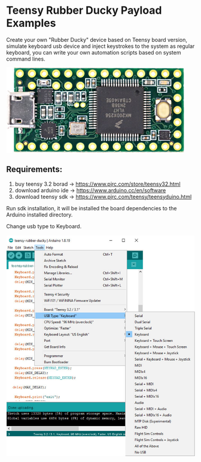 # Teensy Rubber Ducky Payload Examples
Create your own "Rubber Ducky" device based on Teensy board version, simulate keyboard usb device and inject keystrokes to the system as regular keyboard, you can write your own automation scripts based on system command lines.

![alt text](https://raw.githubusercontent.com/proxytype/teensy-rubber-ducky/main/teensy32.jpg)

## Requirements:
1. buy teensy 3.2 borad -> https://www.pjrc.com/store/teensy32.html
2. download arduino ide -> https://www.arduino.cc/en/software
3. download teensy sdk -> https://www.pjrc.com/teensy/teensyduino.html

Run sdk installation, it will be installed the board dependencies to the Arduino installed directory.

Change usb type to Keyboard. <br> <br>
![alt text](https://raw.githubusercontent.com/proxytype/teensy-rubber-ducky/main/keyborad.jpg)

